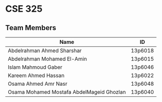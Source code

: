 # CSE 325
## Team Members
Name| ID
----|----
Abdelrahman Ahmed Sharshar|13p6018
Abdelrahman Mohamed El-Amin|13p6015
Islam Mahmoud Gaber|13p6046
Kareem Ahmed Hassan| 13p6022
Osama Ahmed Amr Nasr| 13p6048
Osama Mohamed Mostafa AbdelMageid Ghozlan|13p6040
